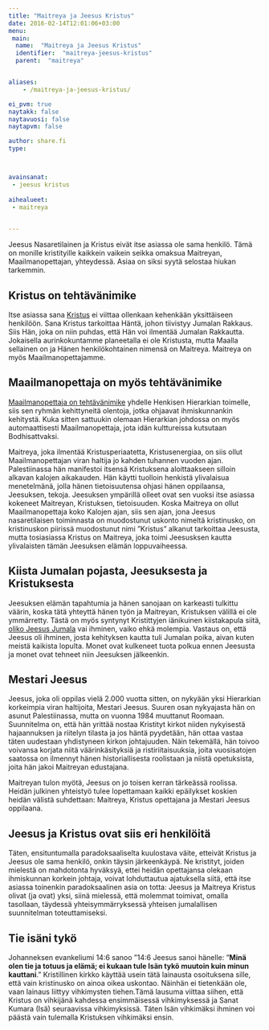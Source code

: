 ```yaml
---
title: "Maitreya ja Jeesus Kristus"
date: 2016-02-14T12:01:06+03:00
menu:
 main:
  name:  "Maitreya ja Jeesus Kristus"
  identifier:  "maitreya-jeesus-kristus"
  parent:  "maitreya"


aliases:
    - /maitreya-ja-jeesus-kristus/

ei_pvm: true
naytakk: false
naytavuosi: false
naytapvm: false

author: share.fi
type: 



avainsanat:
 - jeesus kristus
 
aihealueet:
 - maitreya
 

---
```

<p class="alustus">Jeesus Nasaretilainen ja Kristus eivät itse asiassa ole sama henkilö. Tämä on monille kristityille kaikkein vaikein seikka omaksua Maitreyan, Maailmanopettajan, yhteydessä. Asiaa on siksi syytä selostaa hiukan tarkemmin.</p>


<h2>Kristus on tehtävänimike</h2>
<p>Itse asiassa sana <a href="/kristus">Kristus</a> ei viittaa ollenkaan kehenkään yksittäiseen henkilöön. Sana Kristus tarkoittaa Häntä, johon tiivistyy Jumalan Rakkaus. Siis Hän, joka on niin puhdas, että Hän voi ilmentää Jumalan Rakkautta. Jokaisella aurinkokuntamme planeetalla ei ole Kristusta, mutta Maalla sellainen on ja Hänen henkilökohtainen nimensä on Maitreya. Maitreya on myös Maailmanopettajamme.</p>

<h2>Maailmanopettaja on myös tehtävänimike</h2>
<p><a title="Maitreya" href="/maitreya">Maailmanopettaja on tehtävänimike</a> yhdelle Henkisen Hierarkian toimelle, siis sen ryhmän kehittyneitä olentoja, jotka ohjaavat ihmiskunnankin kehitystä. Kuka sitten sattuukin olemaan Hierarkian johdossa on myös automaattisesti Maailmanopettaja, jota idän kulttureissa kutsutaan Bodhisattvaksi.</p>
<p>Maitreya, joka ilmentää Kristusperiaatetta, Kristusenergiaa, on siis ollut Maailmanopettajan viran haltija jo kahden tuhannen vuoden ajan. Palestiinassa hän manifestoi itsensä Kristuksena aloittaakseen silloin alkavan kalojen aikakauden. Hän käytti tuolloin henkistä ylivalaisua menetelmänä, jolla hänen tietoisuutensa ohjasi hänen oppilaansa, Jeesuksen, tekoja. Jeesuksen ympärillä olleet ovat sen vuoksi itse asiassa kokeneet Maitreyan, Kristuksen, tietoisuuden. Koska Maitreya on ollut Maailmanopettaja koko Kalojen ajan, siis sen ajan, jona Jeesus nasaretilaisen toiminnasta on muodostunut uskonto nimeltä kristinusko, on kristinuskon piirissä muodostunut nimi ”Kristus” alkanut tarkoittaa Jeesusta, mutta tosiasiassa Kristus on Maitreya, joka toimi Jeesusksen kautta ylivalaisten tämän Jeesuksen elämän loppuvaiheessa.</p>

<h2>Kiista Jumalan pojasta, Jeesuksesta ja Kristuksesta</h2>
<p>Jeesuksen elämän tapahtumia ja hänen sanojaan on karkeasti tulkittu väärin, koska tätä yhteyttä hänen työn ja Maitreyan, Kristuksen välillä ei ole ymmärretty. Tästä on myös syntynyt Kristittyjen iänikuinen kiistakapula siitä, <a title="Onko Jumala olemassa? Kyllä, Jumala on" href="/onko-jumala-olemassa-kylla-jumala-on">oliko Jeesus Jumala</a> vai ihminen, vaiko ehkä molempia. Vastaus on, että Jeesus oli ihminen, josta kehityksen kautta tuli Jumalan poika, aivan kuten meistä kaikista lopulta. Monet ovat kulkeneet tuota polkua ennen Jeesusta ja monet ovat tehneet niin Jeesuksen jälkeenkin.</p>

<h2>Mestari Jeesus</h2>
<p>Jeesus, joka oli oppilas vielä 2.000 vuotta sitten, on nykyään yksi Hierarkian korkeimpia viran haltijoita, Mestari Jeesus. Suuren osan nykyajasta hän on asunut Palestiinassa, mutta on vuonna 1984 muuttanut Roomaan. Suunnitelma on, että hän yrittää nostaa Kristityt kirkot niiden nykyisestä hajaannuksen ja riitelyn tilasta ja jos häntä pyydetään, hän ottaa vastaa täten uudestaan yhdistyneen kirkon johtajuuden. Näin tekemällä, hän toivoo voivansa korjata niitä väärinkäsityksiä ja ristiriitaisuuksia, joita vuosisatojen saatossa on ilmennyt hänen historiallisesta roolistaan ja niistä opetuksista, joita hän jakoi Maitreyan edustajana.</p>
<p>Maitreyan tulon myötä, Jeesus on jo toisen kerran tärkeässä roolissa. Heidän julkinen yhteistyö tulee lopettamaan kaikki epäilykset koskien heidän välistä suhdettaan: Maitreya, Kristus opettajana ja Mestari Jeesus oppilaana.</p>

<h2>Jeesus ja Kristus ovat siis eri henkilöitä</h2>
<p>Täten, ensituntumalla paradoksaaliselta kuulostava väite, etteivät Kristus ja Jeesus ole sama henkilö, onkin täysin järkeenkäypä. Ne kristityt, joiden mielestä on mahdotonta hyväksyä, ettei heidän opettajansa olekaan ihmiskunnan korkein johtaja, voivat lohduttautua ajatuksella siitä, että itse asiassa toinenkin paradoksaalinen asia on totta: Jeesus ja Maitreya Kristus olivat (ja ovat) yksi, siinä mielessä, että molemmat toimivat, omalla tasollaan, täydessä yhteisymmärryksessä yhteisen jumalallisen suunnitelman toteuttamiseksi.</p>

<h2>Tie isäni tykö</h2>
<p>Johanneksen evankeliumi 14:6 sanoo ”14:6 Jeesus sanoi hänelle: ”<strong>Minä olen tie ja totuus ja elämä; ei kukaan tule Isän tykö muutoin kuin minun kauttani</strong>.” Kristillinen kirkko käyttää usein tätä lainausta osoituksena sille, että vain kristinusko on ainoa oikea uskontao. Näinhän ei tietenkään ole, vaan lainaus liittyy vihkimysten tiehen.Tämä lausuma viittaa siihen, että Kristus on vihkijänä kahdessa ensimmäisessä vihkimyksessä ja Sanat Kumara (Isä) seuraavissa vihkimyksissä. Täten Isän vihkimäksi ihminen voi päästä vain tulemalla Kristuksen vihkimäksi ensin.</p>